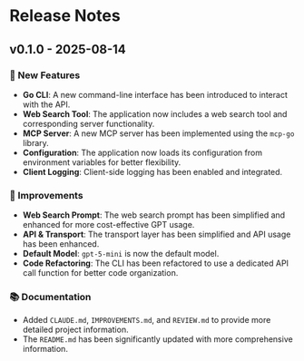 # Release Notes

## v0.1.0 - 2025-08-14

### 🎉 New Features
- **Go CLI**: A new command-line interface has been introduced to interact with the API.
- **Web Search Tool**: The application now includes a web search tool and corresponding server functionality.
- **MCP Server**: A new MCP server has been implemented using the `mcp-go` library.
- **Configuration**: The application now loads its configuration from environment variables for better flexibility.
- **Client Logging**: Client-side logging has been enabled and integrated.

### 🔧 Improvements
- **Web Search Prompt**: The web search prompt has been simplified and enhanced for more cost-effective GPT usage.
- **API & Transport**: The transport layer has been simplified and API usage has been enhanced.
- **Default Model**: `gpt-5-mini` is now the default model.
- **Code Refactoring**: The CLI has been refactored to use a dedicated API call function for better code organization.

### 📚 Documentation
- Added `CLAUDE.md`, `IMPROVEMENTS.md`, and `REVIEW.md` to provide more detailed project information.
- The `README.md` has been significantly updated with more comprehensive information.
